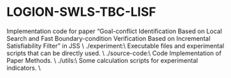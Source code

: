 # LOGION-SWLS-TBC-LISF
Implementation code for paper “Goal-conflict Identification Based on Local Search and Fast Boundary-condition Verification Based on Incremental Satisfiability Filter” in JSS
\\
./experiment:\\
  Executable files and experimental scripts that can be directly used. \\
./source-code:\\
  Code Implementation of Paper Methods. \\
./utils:\\
  Some calculation scripts for experimental indicators. \\
  

